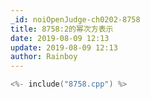 ```yaml
---
_id: noiOpenJudge-ch0202-8758
title: 8758:2的幂次方表示
date: 2019-08-09 12:13
update: 2019-08-09 12:13
author: Rainboy
---
```


```c
<%- include("8758.cpp") %>
```

